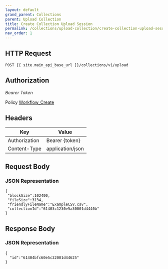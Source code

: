 ```yaml
---
layout: default
grand_parent: Collections
parent: Upload Collection
title: Create Collection Upload Session
permalink: /collections/upload-collection/create-collection-upload-session
nav_order: 1
---
```



## HTTP Request

```
POST {{ site.main_api_base_url }}/collections/v1/upload
```

## Authorization

*Bearer Token*

Policy
[Workflow_Create]({{site.url}}{{site.baseurl}}/authentication/policies#workflow_create)

## Headers

| Key     | Value        |
| ----------- | ----------- |
| Authorization | Bearer {token}      |
| Content-Type | application/json      |

## Request Body
### JSON Representation
```
{
 "blockSize":102400,
 "fileSize":3134,
 "friendlyFileName":"ExampleCSV.csv",
 "collectionId":"61403c1230e5a30001d4440b"
}
```
## Response Body
### JSON Representation
```
{
  "id":"61404bfc60e5c32001d44625"
}
```
